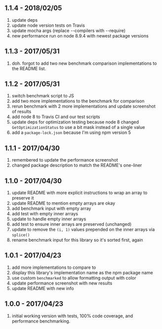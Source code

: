 ## 1.1.4 - 2018/02/05

1. update deps
2. update node version tests on Travis
3. update mocha args (replace --compilers with --require)
4. new performance run on node 8.9.4 with newest package versions

## 1.1.3 - 2017/05/31

1. doh. forgot to add two new benchmark comparison implementations to the README list.

## 1.1.2 - 2017/05/31

1. switch benchmark script to JS
2. add two more implementations to the benchmark for comparison
3. rerun benchmark with 2 more implementations and update screenshot of results
4. add node 8 to Travis CI and our test scripts
5. update deps for optimization testing because node 8 changed `GetOptimizationStatus` to use a bit mask instead of a single value
6. add a `package-lock.json` because I'm using npm version 5

## 1.1.1 - 2017/04/30

1. remembered to update the performance screenshot
2. changed package description to match the README's one-liner

## 1.1.0 - 2017/04/30

1. update README with more explicit instructions to wrap an array to preserve it
2. update README to mention empty arrays are okay
3. add benchmark input with empty array
4. add test with empty inner arrays
5. update to handle empty inner arrays
6. add test to ensure inner arrays are preserved (unchanged)
7. update to remove the `(i, 1)` values prepended on the inner arrays via `splice()`
8. rename benchmark input for this library so it's sorted first, again


## 1.0.1 - 2017/04/23

1. add more implementations to compare to
2. display this library's implementation name as the npm package name
3. use custom `benchmarked` to allow formatting output with color
4. update performance screenshot with new results
5. update README with new info

## 1.0.0 - 2017/04/23

1. initial working version with tests, 100% code coverage, and performance benchmarking.
